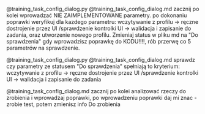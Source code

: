 @training_task_config_dialog.py @training_task_config_dialog.md zacznij po kolei wprowadzać NIE ZAIMPLEMENTOWANE parametry. po dokonaniu poprawki weryfikuj dla kazdego parametru: wczytywanie z profilu -> ręczne dostrojenie przez UI /sprawdzenie kontrolki UI -> walidacja i zapisanie do zadania, oraz utworzenie nowego profilu. Zmieniaj status w pliku md na "Do sprawdzenia" gdy wprowadzisz poprawkę do KODU!!!!, rób przerwę co 5 parametrów na sprawdzenie.


@training_task_config_dialog.py @training_task_config_dialog.md sprawdz czy parametry ze statusem "Do sprawdzenia" spełniają to kryterium: wczytywanie z profilu -> ręczne dostrojenie przez UI /sprawdzenie kontrolki UI -> walidacja i zapisanie do zadania


 @training_task_config_dialog.md zacznij po kolei analizować rzeczy do zrobienia i wprowadzaj poprawki, po wprowadzeniu poprawki daj mi znac - zrobie test, potem zmienisz info Do zrobienia
